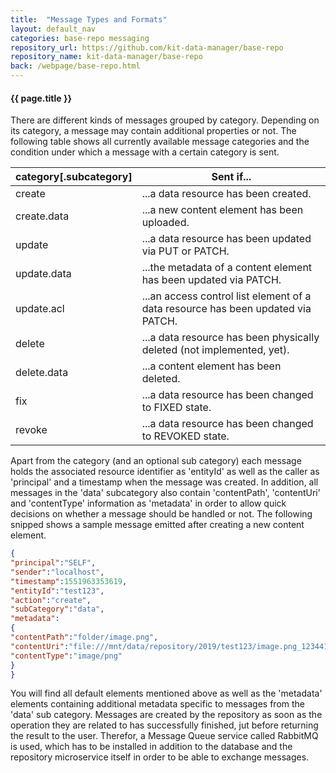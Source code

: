 ```yaml
---
title:  "Message Types and Formats"
layout: default_nav
categories: base-repo messaging
repository_url: https://github.com/kit-data-manager/base-repo
repository_name: kit-data-manager/base-repo
back: /webpage/base-repo.html
---
```


#### {{ page.title }}

There are different kinds of messages grouped by category. Depending on its category, a message may contain additional properties or not. The following table shows all currently available message categories and the 
condition under which a message with a certain category is sent.

|category[.subcategory]|Sent if...
|----|----
|create|...a data resource has been created.
|create.data|...a new content element has been uploaded.
|update|...a data resource has been updated via PUT or PATCH.
|update.data|...the metadata of a content element has been updated via PATCH.
|update.acl|...an access control list element of a data resource has been updated via PATCH.
|delete|...a data resource has been physically deleted (not implemented, yet).
|delete.data|...a content element has been deleted.
|fix|...a data resource has been changed to FIXED state.
|revoke|...a data resource has been changed to REVOKED state.

 
Apart from the category (and an optional sub category) each message holds the associated resource identifier as 'entityId' as well as the caller as 'principal' and a timestamp when the message was created. In addition, all
messages in the 'data' subcategory also contain 'contentPath', 'contentUri' and 'contentType' information as 'metadata' in order to allow quick decisions on whether a message should be handled or not. 
The following snipped shows a sample message emitted after creating a new content element. 

```json
{
"principal":"SELF",
"sender":"localhost",
"timestamp":1551963353619,
"entityId":"test123",
"action":"create",
"subCategory":"data",
"metadata":
{
"contentPath":"folder/image.png",
"contentUri":"file:///mnt/data/repository/2019/test123/image.png_1234412332",
"contentType":"image/png"
}
}
````

You will find all default elements mentioned above as well as the 'metadata' elements containing additional metadata specific to messages from the 'data' sub category. Messages are created by the repository as soon as 
the operation they are related to has successfully finished, jut before returning the result to the user. Therefor, a Message Queue service called RabbitMQ is used, which has to be installed in addition to the database 
and the repository microservice itself in order to be able to exchange messages.